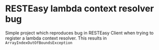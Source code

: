 # RESTEasy lambda context resolver bug
Simple project which reproduces bug in RESTEasy Client when trying to register a lambda context resolver. This results in `ArrayIndexOutOfBoundsException`
